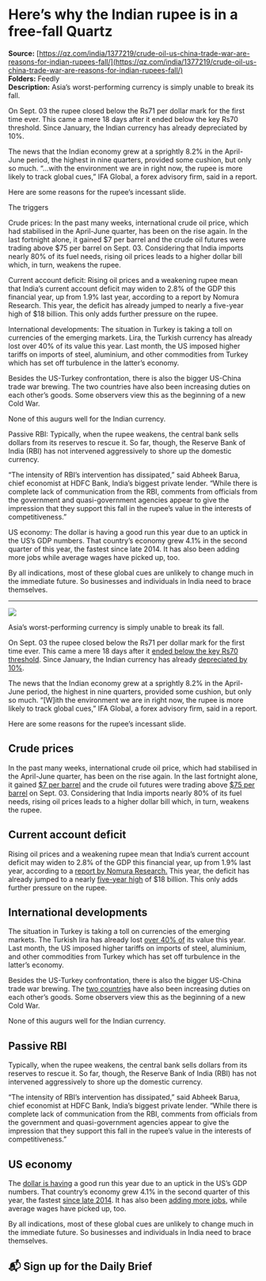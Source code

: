 # Here’s why the Indian rupee is in a free-fall Quartz

**Source:** [https://qz.com/india/1377219/crude-oil-us-china-trade-war-are-reasons-for-indian-rupees-fall/](https://qz.com/india/1377219/crude-oil-us-china-trade-war-are-reasons-for-indian-rupees-fall/)  
**Folders:** Feedly  
**Description:** Asia’s worst-performing currency is simply unable to break its fall.

On Sept. 03 the rupee closed below the Rs71 per dollar mark for the first time ever. This came a mere 18 days after it ended below the key Rs70 threshold. Since January, the Indian currency has already depreciated by 10%.

The news that the Indian economy grew at a sprightly 8.2% in the April-June period, the highest in nine quarters, provided some cushion, but only so much. “…with the environment we are in right now, the rupee is more likely to track global cues,” IFA Global, a forex advisory firm, said in a report.

Here are some reasons for the rupee’s incessant slide.

The triggers

Crude prices: In the past many weeks, international crude oil price, which had stabilised in the April-June quarter, has been on the rise again. In the last fortnight alone, it gained $7 per barrel and the crude oil futures were trading above $75 per barrel on Sept. 03. Considering that India imports nearly 80% of its fuel needs, rising oil prices leads to a higher dollar bill which, in turn, weakens the rupee.

Current account deficit: Rising oil prices and a weakening rupee mean that India’s current account deficit may widen to 2.8% of the GDP this financial year, up from 1.9% last year, according to a report by Nomura Research. This year, the deficit has already jumped to nearly a five-year high of $18 billion. This only adds further pressure on the rupee.

International developments: The situation in Turkey is taking a toll on currencies of the emerging markets. Lira, the Turkish currency has already lost over 40% of its value this year. Last month, the US imposed higher tariffs on imports of steel, aluminium, and other commodities from Turkey which has set off turbulence in the latter’s economy.

Besides the US-Turkey confrontation, there is also the bigger US-China trade war brewing. The two countries have also been increasing duties on each other’s goods. Some observers view this as the beginning of a new Cold War.

None of this augurs well for the Indian currency.

Passive RBI: Typically, when the rupee weakens, the central bank sells dollars from its reserves to rescue it. So far, though, the Reserve Bank of India (RBI) has not intervened aggressively to shore up the domestic currency.

“The intensity of RBI’s intervention has dissipated,” said Abheek Barua, chief economist at HDFC Bank, India’s biggest private lender. “While there is complete lack of communication from the RBI, comments from officials from the government and quasi-government agencies appear to give the impression that they support this fall in the rupee’s value in the interests of competitiveness.”

US economy: The dollar is having a good run this year due to an uptick in the US’s GDP numbers. That country’s economy grew 4.1% in the second quarter of this year, the fastest since late 2014. It has also been adding more jobs while average wages have picked up, too.

By all indications, most of these global cues are unlikely to change much in the immediate future. So businesses and individuals in India need to brace themselves.


---

<div><div><div><picture><img src="https://qz.com/cdn-cgi/image/width=1024%2Cquality=85%2Cformat=auto/https://assets.qz.com/media/d38468337ebe81f7624db0de7ee8924c.jpg"></picture></div><p>Asia’s worst-performing currency is simply unable to break its fall.</p></div><div><p>On Sept. 03 the rupee closed below the Rs71 per dollar mark for the first time ever. This came a mere 18 days after it <a href="https://www.moneycontrol.com/news/business/markets/indian-rupee-slides-26-paise-to-close-below-historic-70-mark-on-trade-deficit-worries-2851151.html">ended below the key Rs70 threshold</a>. Since January, the Indian currency has already <a href="https://www.bbc.com/news/business-45369884">depreciated by 10%</a>.</p></div><div><p>The news that the Indian economy grew at a sprightly 8.2% in the April-June period, the highest in nine quarters, provided some cushion, but only so much. “[W]ith the environment we are in right now, the rupee is more likely to track global cues,” IFA Global, a forex advisory firm, said in a report.</p></div><div><p>Here are some reasons for the rupee’s incessant slide.</p></div><div><h2>Crude prices</h2><p>In the past many weeks, international crude oil price, which had stabilised in the April-June quarter, has been on the rise again. In the last fortnight alone, it gained <a href="https://economictimes.indiatimes.com/industry/energy/oil-gas/fuel-prices-set-new-record-on-fall-in-rupee-surge-in-global-crude-oil/articleshow/65650709.cms">$7 per barrel</a> and the crude oil futures were trading above <a href="https://economictimes.indiatimes.com/markets/commodities/news/brent-crude-oil-dips-on-rising-opec-output-looming-sanctions-on-iran-prevent-bigger-fall/articleshow/65650846.cms">$75 per barrel</a> on Sept. 03. Considering that India imports nearly 80% of its fuel needs, rising oil prices leads to a higher dollar bill which, in turn, weakens the rupee.</p></div><div><h2>Current account deficit</h2><p>Rising oil prices and a weakening rupee mean that India’s current account deficit may widen to 2.8% of the GDP this financial year, up from 1.9% last year, according to a <a href="https://economictimes.indiatimes.com/markets/forex/rupee-could-slide-to-73-by-december/articleshow/65651206.cms">report by Nomura Research.</a> This year, the deficit has already jumped to a nearly <a href="https://www.moneycontrol.com/news/business/markets/currency-woes-five-factors-that-are-dragging-rupee-lower-2856021.html">five-year high</a> of $18 billion. This only adds further pressure on the rupee.</p></div><div><h2>International developments</h2><p>The situation in Turkey is taking a toll on currencies of the emerging markets. The Turkish lira has already lost <a href="https://www.wsj.com/articles/as-turkey-teeters-germany-considers-offering-a-financial-lifeline-1535459427">over 40% of</a> its value this year. Last month, the US imposed higher tariffs on imports of steel, aluminium, and other commodities from Turkey which has set off turbulence in the latter’s economy.</p></div><div><p>Besides the US-Turkey confrontation, there is also the bigger US-China trade war brewing. The <a href="https://qz.com/1329777/the-us-china-trade-war-could-turn-into-a-currency-war-next">two countries</a> have also been increasing duties on each other’s goods. Some observers view this as the beginning of a new Cold War.</p></div><div><p>None of this augurs well for the Indian currency.</p></div><div><h2>Passive RBI</h2><p>Typically, when the rupee weakens, the central bank sells dollars from its reserves to rescue it. So far, though, the Reserve Bank of India (RBI) has not intervened aggressively to shore up the domestic currency.</p></div><div><p>“The intensity of RBI’s intervention has dissipated,” said Abheek Barua, chief economist at HDFC Bank, India’s biggest private lender. “While there is complete lack of communication from the RBI, comments from officials from the government and quasi-government agencies appear to give the impression that they support this fall in the rupee’s value in the interests of competitiveness.”</p></div><div><h2>US economy</h2><p>The <a href="https://www.moneycontrol.com/news/business/rupee-depreciation-due-to-dollar-strengthening-not-inherent-weakness-hsbc-2858361.html">dollar is having</a> a good run this year due to an uptick in the US’s GDP numbers. That country’s economy grew 4.1% in the second quarter of this year, the fastest <a href="https://qz.com/1342009/the-us-economy-grew-by-4-1-in-the-second-quarter-but-dont-celebrate-too-much">since late 2014</a>. It has also been <a href="https://www.reuters.com/article/us-usa-economy/u-s-job-growth-seen-strong-in-june-wages-picking-up-idUSKBN1JW0EI">adding more jobs,</a> while average wages have picked up, too.</p></div><div><p>By all indications, most of these global cues are unlikely to change much in the immediate future. So businesses and individuals in India need to brace themselves.</p></div><div><h2>📬 Sign up for the Daily Brief</h2></div></div>